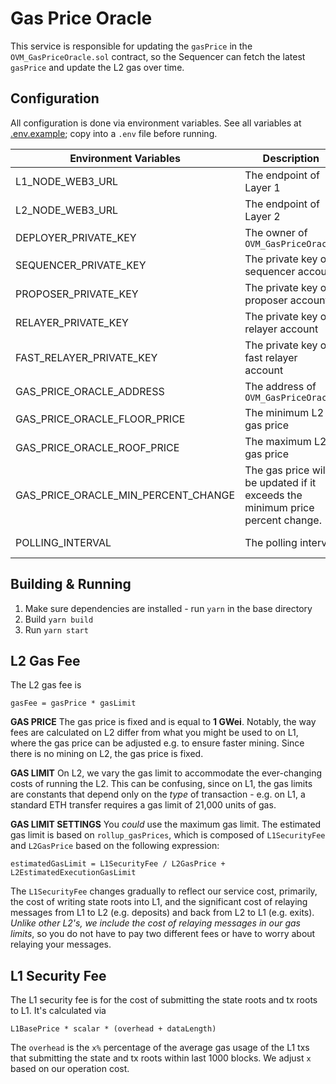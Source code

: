 # Gas Price Oracle

This service is responsible for updating the `gasPrice` in the `OVM_GasPriceOracle.sol` contract, so the Sequencer can fetch the latest `gasPrice` and update the L2 gas over time.

## Configuration

All configuration is done via environment variables. See all variables at [.env.example](.env.example); copy into a `.env` file before running.

| Environment Variables               | Description                                                  | Default        |
| ----------------------------------- | ------------------------------------------------------------ | -------------- |
| L1_NODE_WEB3_URL                    | The endpoint of Layer 1                                      |                |
| L2_NODE_WEB3_URL                    | The endpoint of Layer 2                                      |                |
| DEPLOYER_PRIVATE_KEY                | The owner of `OVM_GasPriceOracle`                            |                |
| SEQUENCER_PRIVATE_KEY               | The private key of sequencer account                         |                |
| PROPOSER_PRIVATE_KEY                | The private key of proposer account                          |                |
| RELAYER_PRIVATE_KEY                 | The private key of relayer account                           |                |
| FAST_RELAYER_PRIVATE_KEY            | The private key of fast relayer account                      |                |
| GAS_PRICE_ORACLE_ADDRESS            | The address of `OVM_GasPriceOracle`                          |                |
| GAS_PRICE_ORACLE_FLOOR_PRICE        | The minimum L2 gas price                                     | 150000         |
| GAS_PRICE_ORACLE_ROOF_PRICE         | The maximum L2 gas price                                     | 20000000       |
| GAS_PRICE_ORACLE_MIN_PERCENT_CHANGE | The gas price will be updated if it exceeds the minimum price percent change. | 0.1            |
| POLLING_INTERVAL                    | The polling interval                                         | 10 * 60 * 1000 |

## Building & Running

1. Make sure dependencies are installed - run `yarn` in the base directory
2. Build `yarn build`
3. Run `yarn start`

## L2 Gas Fee

The L2 gas fee is

```
gasFee = gasPrice * gasLimit
```

**GAS PRICE** The gas price is fixed and is equal to **1 GWei**. Notably, the way fees are calculated on L2 differ from what you might be used to on L1, where the gas price can be adjusted e.g. to ensure faster mining. Since there is no mining on L2, the gas price is fixed.

**GAS LIMIT** On L2, we vary the gas limit to accommodate the ever-changing costs of running the L2. This can be confusing, since on L1, the gas limits are constants that depend only on the _type_ of transaction - e.g. on L1, a standard ETH transfer requires a gas limit of 21,000 units of gas.

**GAS LIMIT SETTINGS** You _could_ use the maximum gas limit. The estimated gas limit is based on `rollup_gasPrices`, which is composed of `L1SecurityFee` and `L2GasPrice` based on the following expression:

```
estimatedGasLimit = L1SecurityFee / L2GasPrice + L2EstimatedExecutionGasLimit
```

The `L1SecurityFee` changes gradually to reflect our service cost, primarily, the cost of writing state roots into L1, and the significant cost of relaying messages from L1 to L2 (e.g. deposits) and back from L2 to L1 (e.g. exits). _Unlike other L2's, we include the cost of relaying messages in our gas limits_, so you do not have to pay two different fees or have to worry about relaying your messages.

## L1 Security Fee

The L1 security fee is for the cost of submitting the state roots and tx roots to L1. It's calculated via

```
L1BasePrice * scalar * (overhead + dataLength)
```

The `overhead` is the `x%` percentage of the average gas usage of the L1 txs that submitting the state and tx roots within last 1000 blocks. We adjust `x ` based on our operation cost.
